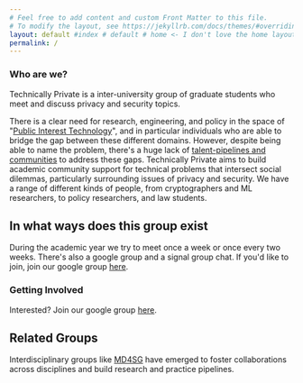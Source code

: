 ```yaml
---
# Feel free to add content and custom Front Matter to this file.
# To modify the layout, see https://jekyllrb.com/docs/themes/#overriding-theme-defaults
layout: default #index # default # home <- I don't love the home layout, but I'm leaving it here in case I change my mind
permalink: /
---
```

<title> Technically Private </title>
<meta name="description" content="Technically Private">


### **Who are we?**
Technically Private is a inter-university group of graduate students who meet and discuss privacy and security topics. 


There is a clear need for research, engineering, and policy in the space of "[Public Interest Technology](https://public-interest-tech.com)", and in particular individuals who are able to bridge the gap between these different domains. However, despite being able to name the problem, there's a huge lack of [talent-pipelines and communities](https://royrinberg.medium.com/resources-for-working-in-public-interest-technology-78a74e7fd712) to address these gaps. Technically Private aims to build academic community support for technical problems that intersect social dilemmas, particularly surrounding issues of privacy and security. We have a range of different kinds of people, from cryptographers and ML researchers, to policy researchers, and law students.

## **In what ways does this group exist**
During the academic year we try to meet once a week or once every two weeks. There's also a google group and a signal group chat. If you'd like to join, join our google group [here](https://groups.google.com/g/technically-private/). 


### **Getting Involved**
Interested? Join our google group [here](https://groups.google.com/g/technically-private/). 

## **Related Groups**
Interdisciplinary groups like [MD4SG](https://www.md4sg.com) have emerged to foster collaborations across disciplines and build research and practice pipelines.


<!-- 
We're primarily led by [Roy Rinberg](https://royrinberg.com/), a graduate student at Columbia University.


-->

